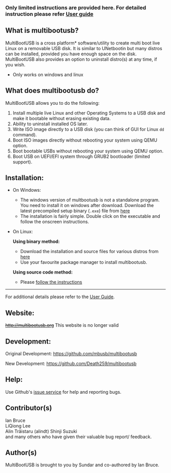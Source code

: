 

### Only limited instructions are provided here. For detailed instruction please refer [User guide ](../../wiki/User-Guide)

What is multibootusb?
---------------------

MultiBootUSB is a cross platform* software/utility to create multi boot live Linux on a removable USB disk.
It is similar to UNetbootin but many distros can be installed, provided you have enough space on the disk.
MultiBootUSB also provides an option to uninstall distro(s) at any time, if you wish.

* Only works on windows and linux

## What does multibootusb do?

MultiBootUSB allows you to do the following:

1.  Install multiple live Linux and other Operating Systems to a USB disk and make it bootable without erasing existing data.
2.  Ability to uninstall installed OS later.
3.  Write ISO image directly to a USB disk (you can think of GUI for Linux `dd` command).
4.  Boot ISO images directly without rebooting your system using QEMU option.
5.  Boot bootable USBs without rebooting your system using QEMU option.
6.  Boot USB on UEFI/EFI system through GRUB2 bootloader (limited support).


## Installation:

* On Windows:
    * The windows version of multbootusb is not a standalone program. You need to install it on windows after download. Download the latest 
    precompiled setup binary (`.exe`) file from 
     [here](../../releases/latest)
     * The installation is fairly simple. Double click on the executable and follow the onscreen instructions.

* On Linux:

    **Using binary method:**
    
    * Download the installation and source files for various distros from 
    [here](../../releases/latest)
    * Use your favourite package manager to install multibootusb.
    
    **Using source code method:**
    
    * Please [follow the instructions](../../wiki/User-Guide#installation)

---

For additional details please refer to the [User Guide](../../wiki/User-Guide).

Website:
--------

~~http://multibootusb.org~~ This website is no longer valid


Development:
-----------

Original Development: https://github.com/mbusb/multibootusb

New Development: https://github.com/Death259/multibootusb

Help:
-----

Use Github's [issue service](../../issues) 
for help and reporting bugs.    

Contributor(s)
--------------
Ian Bruce  
LiQiong Lee  
Alin Trăistaru (alindt)
Shinji Suzuki   
and many others who have given their valuable bug report/ feedback.

Author(s)
---------
MultiBootUSB is brought to you by Sundar and co-authored by Ian Bruce.
